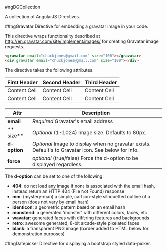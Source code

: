 #ngDGCollection

A collection of AngularJS Directives.

##ngGravatar
Directive for embedding a gravatar image in your code.

This directive wraps functionality described at <http://en.gravatar.com/site/implement/images/> for creating Gravatar image requests.

```html
<gravatar email="chuckjones@gmail.com" size="100"></gravatar>
<div gravatar email="chuckjones@gmail.com" size="100"></div>
```

The directive takes the following attributes.

First Header | Second Header | Third Header
------------ | ------------- | ------------
Content Cell | Content Cell  | Content Cell
Content Cell | Content Cell  | Content Cell

Attr | Description
---- | -----------
**email** | *Required* Gravatar's email address
** size** | *Optional* (1-1024) Image size. Defaults to 80px.
**d-option** | *Optional* Image to display when no gravatar exists. Default's to Gravatar icon.  See below for info.
**force** | *optional* (true/false) Force the d-option to be displayed regardless.

The **d-option** can be set to one of the following:
* **404**: do not load any image if none is associated with the email hash, instead return an HTTP 404 (File Not Found) response
* **mm**: (mystery-man) a simple, cartoon-style silhouetted outline of a person (does not vary by email hash)
* **identicon**: a geometric pattern based on an email hash
* **monsterid**: a generated 'monster' with different colors, faces, etc
* **wavatar**: generated faces with differing features and backgrounds
* **retro**: awesome generated, 8-bit arcade-style pixelated faces
* **blank**: a transparent PNG image (border added to HTML below for demonstration purposes)

##ngDatepicker
Directive for displaying a bootstrap styled data-picker.

